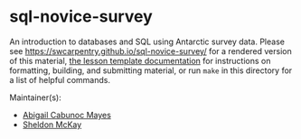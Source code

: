 sql-novice-survey
=================

An introduction to databases and SQL using Antarctic survey data.
Please see <https://swcarpentry.github.io/sql-novice-survey/> for a rendered version of this material,
[the lesson template documentation][lesson-example]
for instructions on formatting, building, and submitting material,
or run `make` in this directory for a list of helpful commands.

Maintainer(s):

* [Abigail Cabunoc Mayes][cabunoc-mayes-abigail]
* [Sheldon McKay][mckay-sheldon]

[cabunoc-mayes-abigail]: http://software-carpentry.org/team/#cabunoc_abigail
[lesson-example]: https://swcarpentry.github.com/lesson-example/
[mckay-sheldon]: http://software-carpentry.org/team/#mckay_sheldon
